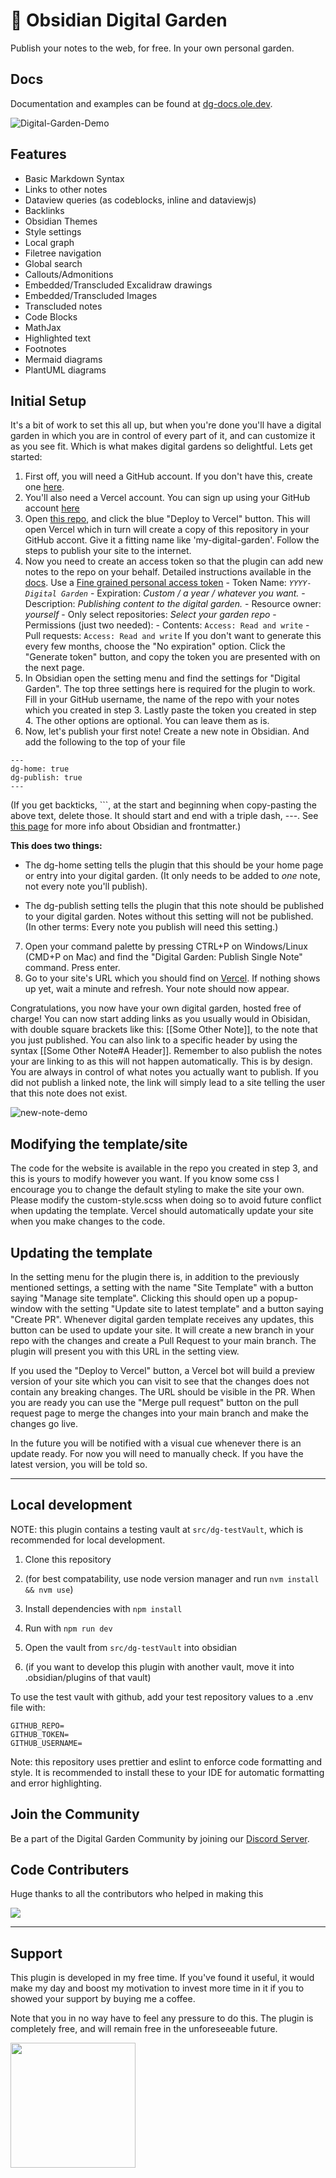 # 🏡 Obsidian Digital Garden

Publish your notes to the web, for free. In your own personal garden.

## Docs

Documentation and examples can be found at [dg-docs.ole.dev](https://dg-docs.ole.dev/).

![Digital-Garden-Demo](https://raw.githubusercontent.com/oleeskild/obsidian-digital-garden/main/img/dg-demo.gif)

## Features

-   Basic Markdown Syntax
-   Links to other notes
-   Dataview queries (as codeblocks, inline and dataviewjs)
-   Backlinks
-   Obsidian Themes
-   Style settings
-   Local graph
-   Filetree navigation
-   Global search
-   Callouts/Admonitions
-   Embedded/Transcluded Excalidraw drawings
-   Embedded/Transcluded Images
-   Transcluded notes
-   Code Blocks
-   MathJax
-   Highlighted text
-   Footnotes
-   Mermaid diagrams
-   PlantUML diagrams

## Initial Setup

It's a bit of work to set this all up, but when you're done you'll have a digital garden in which you are in control of every part of it, and can customize it as you see fit. Which is what makes digital gardens so delightful.
Lets get started:

1. First off, you will need a GitHub account. If you don't have this, create one [here](https://github.com/signup).
2. You'll also need a Vercel account. You can sign up using your GitHub account [here](https://vercel.com/signup)
3. Open [this repo](https://github.com/oleeskild/digitalgarden), and click the blue "Deploy to Vercel" button. This will open Vercel which in turn will create a copy of this repository in your GitHub accont. Give it a fitting name like 'my-digital-garden'. Follow the steps to publish your site to the internet.
4. Now you need to create an access token so that the plugin can add new notes to the repo on your behalf. Detailed instructions available in the [docs](https://dg-docs.ole.dev/advanced/fine-grained-access-token/). Use a [Fine grained personal access token](https://github.com/settings/personal-access-tokens/new)
		- Token Name:  _`YYYY-Digital Garden`_
		- Expiration: _Custom / a year / whatever you want._
		- Description: _Publishing content to the digital garden._
		- Resource owner: _yourself_
		- Only select repositories: _Select your garden repo_
		- Permissions (just two needed): 
			- Contents: `Access: Read and write`
			- Pull requests: `Access: Read and write`
If you don't want to generate this every few months, choose the "No expiration" option. Click the "Generate token" button, and copy the token you are presented with on the next page.
5. In Obsidian open the setting menu and find the settings for "Digital Garden". The top three settings here is required for the plugin to work.
   Fill in your GitHub username, the name of the repo with your notes which you created in step 3. Lastly paste the token you created in step 4. The other options are optional. You can leave them as is.
6. Now, let's publish your first note! Create a new note in Obsidian. And add the following to the top of your file

```
---
dg-home: true
dg-publish: true
---
```

(If you get backticks, \`\`\`, at the start and beginning when copy-pasting the above text, delete those. It should start and end with a triple dash, ---. See [this page](https://help.obsidian.md/Advanced+topics/YAML+front+matter) for more info about Obsidian and frontmatter.)

**This does two things:**

-   The dg-home setting tells the plugin that this should be your home page or entry into your digital garden. (It only needs to be added to _one_ note, not every note you'll publish).

-   The dg-publish setting tells the plugin that this note should be published to your digital garden. Notes without this setting will not be published. (In other terms: Every note you publish will need this setting.)

7. Open your command palette by pressing CTRL+P on Windows/Linux (CMD+P on Mac) and find the "Digital Garden: Publish Single Note" command. Press enter.
8. Go to your site's URL which you should find on [Vercel](https://vercel.com/dashboard). If nothing shows up yet, wait a minute and refresh. Your note should now appear.

Congratulations, you now have your own digital garden, hosted free of charge!
You can now start adding links as you usually would in Obisidan, with double square brackets like this: [[Some Other Note]], to the note that you just published. You can also link to a specific header by using the syntax [[Some Other Note#A Header]]. Remember to also publish the notes your are linking to as this will not happen automatically. This is by design. You are always in control of what notes you actually want to publish. If you did not publish a linked note, the link will simply lead to a site telling the user that this note does not exist.

![new-note-demo](https://raw.githubusercontent.com/oleeskild/obsidian-digital-garden/main/img/new-note-demo.gif)

## Modifying the template/site

The code for the website is available in the repo you created in step 3, and this is yours to modify however you want. If you know some css I encourage you to change the default styling to make the site your own. Please modify the custom-style.scss when doing so to avoid
future conflict when updating the template. Vercel should automatically update your site when you make changes to the code.

## Updating the template

In the setting menu for the plugin there is, in addition to the previously mentioned settings, a setting with the name "Site Template" with a button saying "Manage site template". Clicking this should open up a popup-window with the setting "Update site to latest template" and a button saying "Create PR". Whenever digital garden template receives any updates, this button can be used to update your site. It will create a new branch in your repo with the changes and create a Pull Request to your main branch. The plugin will present you with this URL in the setting view.

If you used the "Deploy to Vercel" button, a Vercel bot will build a preview version of your site which you can visit to see that the changes does not contain any breaking changes. The URL should be visible in the PR.
When you are ready you can use the "Merge pull request" button on the pull request page to merge the changes into your main branch and make the changes go live.

In the future you will be notified with a visual cue whenever there is an update ready. For now you will need to manually check. If you have the latest version, you will be told so.

---


## Local development

NOTE: this plugin contains a testing vault at `src/dg-testVault`, which is recommended for local development.

1. Clone this repository
2. (for best compatability, use node version manager and run `nvm install && nvm use`)
3. Install dependencies with `npm install`
4. Run with `npm run dev`
5. Open the vault from `src/dg-testVault` into obsidian

6. (if you want to develop this plugin with another vault, move it into .obsidian/plugins of that vault)

To use the test vault with github, add your test repository values to a .env file with:

```
GITHUB_REPO=
GITHUB_TOKEN=
GITHUB_USERNAME=

```

Note: this repository uses prettier and eslint to enforce code formatting and style. It is recommended to install these to your IDE for automatic formatting and error highlighting.


## Join the Community

Be a part of the Digital Garden Community by joining our [Discord Server](https://discord.gg/Z46n2RNX8e). 

## Code Contributers

Huge thanks to all the contributors who helped in making this

<a href="https://github.com/oleeskild/obsidian-digital-garden/graphs/contributors">
  <img src="https://contrib.rocks/image?repo=oleeskild/obsidian-digital-garden" />
</a>

---

## Support

This plugin is developed in my free time. If you've found it useful, it would make my day and boost my motivation to invest more time in it if you to showed your support by buying me a coffee.

Note that you in no way have to feel any pressure to do this. The plugin is completely free, and will remain free in the unforeseeable future.

[<img style="float:left" src="https://cdn.ko-fi.com/cdn/kofi3.png?v=3" width="200">](https://ko-fi.com/oleeskild)

